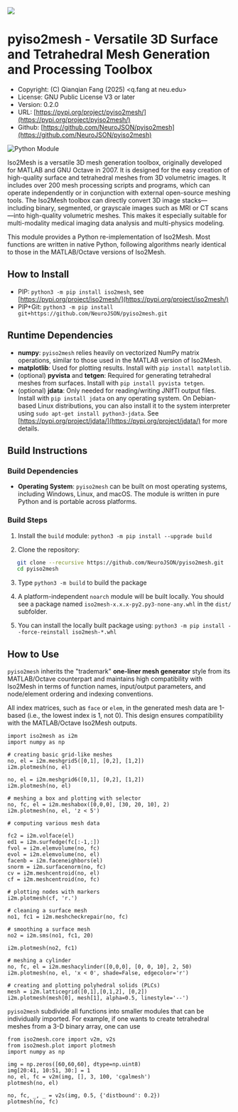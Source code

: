 ![](https://neurojson.org/wiki/upload/neurojson_banner_long.png)

# pyiso2mesh - Versatile 3D Surface and Tetrahedral Mesh Generation and Processing Toolbox

* Copyright: (C) Qianqian Fang (2025) \<q.fang at neu.edu>
* License: GNU Public License V3 or later
* Version: 0.2.0
* URL: [https://pypi.org/project/pyiso2mesh/](https://pypi.org/project/pyiso2mesh/)
* Github: [https://github.com/NeuroJSON/pyiso2mesh](https://github.com/NeuroJSON/pyiso2mesh)

![Python Module](https://github.com/NeuroJSON/pyiso2mesh/actions/workflows/build_all.yml/badge.svg)

Iso2Mesh is a versatile 3D mesh generation toolbox,
originally developed for MATLAB and GNU Octave in 2007.
It is designed for the easy creation of high-quality surface and
tetrahedral meshes from 3D volumetric images. It includes
over 200 mesh processing scripts and programs, which can operate
independently or in conjunction with external open-source
meshing tools. The Iso2Mesh toolbox can directly convert
3D image stacks—including binary, segmented, or grayscale
images such as MRI or CT scans—into high-quality volumetric
meshes. This makes it especially suitable for multi-modality
medical imaging data analysis and multi-physics modeling.

This module provides a Python re-implementation of Iso2Mesh.
Most functions are written in native Python, following algorithms
nearly identical to those in the MATLAB/Octave versions of Iso2Mesh.

## How to Install

* PIP: `python3 -m pip install iso2mesh`, see [https://pypi.org/project/iso2mesh/](https://pypi.org/project/iso2mesh/)
* PIP+Git: `python3 -m pip install git+https://github.com/NeuroJSON/pyiso2mesh.git`

## Runtime Dependencies

* **numpy**: `pyiso2mesh` relies heavily on vectorized NumPy
  matrix operations, similar to those used in the MATLAB version of Iso2Mesh.
* **matplotlib**: Used for plotting results. Install with `pip install matplotlib`.
* (optional) **pyvista** and **tetgen**: Required for generating tetrahedral meshes from surfaces. Install with `pip install pyvista tetgen`.
* (optional) **jdata**: Only needed for reading/writing JNIfTI output files. Install with `pip install jdata`
  on any operating system. On Debian-based Linux distributions, you can also install it to the system interpreter
  using `sudo apt-get install python3-jdata`. See [https://pypi.org/project/jdata/](https://pypi.org/project/jdata/) for more details.

## Build Instructions

### Build Dependencies

* **Operating System**: `pyiso2mesh` can be built on most operating systems, including Windows, Linux, and macOS.
  The module is written in pure Python and is portable across platforms.

### Build Steps

1. Install the `build` module: `python3 -m pip install --upgrade build`

2. Clone the repository:

```bash
   git clone --recursive https://github.com/NeuroJSON/pyiso2mesh.git
   cd pyiso2mesh
```

3. Type `python3 -m build` to build the package

4. A platform-independent `noarch` module will be built locally. You should see a package
   named `iso2mesh-x.x.x-py2.py3-none-any.whl` in the `dist/` subfolder.

5. You can install the locally built package using:
   `python3 -m pip install --force-reinstall iso2mesh-*.whl`

## How to Use

`pyiso2mesh` inherits the "trademark" **one-liner mesh generator** style from its MATLAB/Octave counterpart
and maintains high compatibility with Iso2Mesh in terms of function names, input/output parameters,
and node/element ordering and indexing conventions.

All index matrices, such as `face` or `elem`, in the generated mesh data are 1-based (i.e.,
the lowest index is 1, not 0). This design ensures compatibility with the MATLAB/Octave Iso2Mesh outputs.

```python3
import iso2mesh as i2m
import numpy as np

# creating basic grid-like meshes
no, el = i2m.meshgrid5([0,1], [0,2], [1,2])
i2m.plotmesh(no, el)

no, el = i2m.meshgrid6([0,1], [0,2], [1,2])
i2m.plotmesh(no, el)

# meshing a box and plotting with selector
no, fc, el = i2m.meshabox([0,0,0], [30, 20, 10], 2)
i2m.plotmesh(no, el, 'z < 5')

# computing various mesh data

fc2 = i2m.volface(el)
ed1 = i2m.surfedge(fc[:-1,:])
fvol = i2m.elemvolume(no, fc)
evol = i2m.elemvolume(no, el)
facenb = i2m.faceneighbors(el)
snorm = i2m.surfacenorm(no, fc)
cv = i2m.meshcentroid(no, el)
cf = i2m.meshcentroid(no, fc)

# plotting nodes with markers
i2m.plotmesh(cf, 'r.')

# cleaning a surface mesh
no1, fc1 = i2m.meshcheckrepair(no, fc)

# smoothing a surface mesh
no2 = i2m.sms(no1, fc1, 20)

i2m.plotmesh(no2, fc1)

# meshing a cylinder
no, fc, el = i2m.meshacylinder([0,0,0], [0, 0, 10], 2, 50)
i2m.plotmesh(no, el, 'x < 0', shade=False, edgecolor='r')

# creating and plotting polyhedral solids (PLCs)
mesh = i2m.latticegrid([0,1],[0,1,2], [0,2])
i2m.plotmesh(mesh[0], mesh[1], alpha=0.5, linestyle='--')
```

`pyiso2mesh` subdivide all functions into smaller modules that can be individually
imported. For example, if one wants to create tetrahedral meshes from a 3-D binary
array, one can use

```python3
from iso2mesh.core import v2m, v2s
from iso2mesh.plot import plotmesh
import numpy as np

img = np.zeros([60,60,60], dtype=np.uint8)
img[20:41, 10:51, 30:] = 1
no, el, fc = v2m(img, [], 3, 100, 'cgalmesh')
plotmesh(no, el)

no, fc, _, _ = v2s(img, 0.5, {'distbound': 0.2})
plotmesh(no, fc)
```
